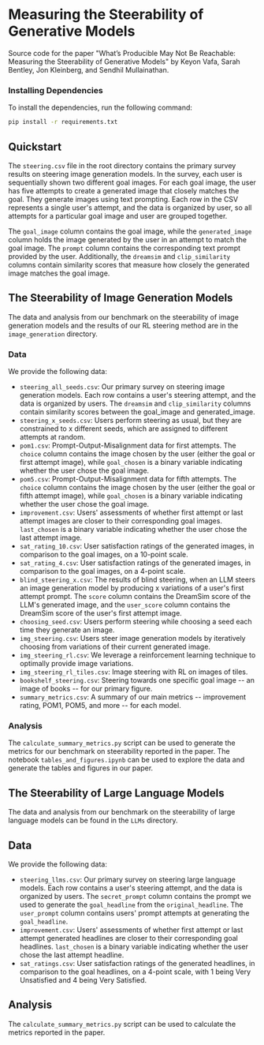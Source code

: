 
# Measuring the Steerability of Generative Models

Source code for the paper "What’s Producible May Not Be Reachable:
Measuring the Steerability of Generative Models" by Keyon Vafa, Sarah Bentley, Jon Kleinberg, and Sendhil Mullainathan.

### Installing Dependencies

To install the dependencies, run the following command:
```bash
pip install -r requirements.txt
```

## Quickstart
The `steering.csv` file in the root directory contains the primary survey results on steering image generation models. In the survey, each user is sequentially shown two different goal images. For each goal image, the user has five attempts to create a generated image that closely matches the goal. They generate images using text prompting. Each row in the CSV represents a single user's attempt, and the data is organized by user, so all attempts for a particular goal image and user are grouped together.

The `goal_image` column contains the goal image, while the `generated_image` column holds the image generated by the user in an attempt to match the goal image. The `prompt` column contains the corresponding text prompt provided by the user. Additionally, the `dreamsim` and `clip_similarity` columns contain similarity scores that measure how closely the generated image matches the goal image.


## The Steerability of Image Generation Models
The data and analysis from our benchmark on the steerability of image generation models and the results of our RL steering method are in the `image_generation` directory.

### Data
We provide the following data:
-  `steering_all_seeds.csv`: Our primary survey on steering image generation models. Each row contains a user's steering attempt, and the data is organized by users. The `dreamsim` and `clip_similarity` columns contain similarity scores between the goal_image and generated_image.
- `steering_x_seeds.csv`: Users perform steering as usual, but they are constrained to x different seeds, which are assigned to different attempts at random.
- `pom1.csv`: Prompt-Output-Misalignment data for first attempts. The `choice` column contains the image chosen by the user (either the goal or first attempt image), while `goal_chosen` is a binary variable indicating whether the user chose the goal image.
- `pom5.csv`: Prompt-Output-Misalignment data for fifth attempts. The `choice` column contains the image chosen by the user (either the goal or fifth attempt image), while `goal_chosen` is a binary variable indicating whether the user chose the goal image.
- `improvement.csv`: Users' assessments of whether first attempt or last attempt images are closer to their corresponding goal images. `last_chosen` is a binary variable indicating whether the user chose the last attempt image.
- `sat_rating_10.csv`: User satisfaction ratings of the generated images, in comparison to the goal images, on a 10-point scale.
- `sat_rating_4.csv`: User satisfaction ratings of the generated images, in comparison to the goal images, on a 4-point scale.
-  `blind_steering_x.csv`: The results of blind steering, when an LLM steers an image generation model by producing x variations of a user's first attempt prompt. The `score` column contains the DreamSim score of the LLM's generated image, and the `user_score` column contains the DreamSim score of the user's first attempt image.
- `choosing_seed.csv`: Users perform steering while choosing a seed each time they generate an image.
- `img_steering.csv`: Users steer image generation models by iteratively choosing from variations of their current generated image.
- `img_steering_rl.csv`: We leverage a reinforcement learning technique to optimally provide image variations.
- `img_steering_rl_tiles.csv`: Image steering with RL on images of tiles.
- `bookshelf_steering.csv`: Steering towards one specific goal image -- an image of books -- for our primary figure.
- `summary_metrics.csv`: A summary of our main metrics -- improvement rating, POM1, POM5, and more -- for each model.

### Analysis
The `calculate_summary_metrics.py` script can be used to generate the metrics for our benchmark on steerability reported in the paper. The notebook `tables_and_figures.ipynb` can be used to explore the data and generate the tables and figures in our paper.


## The Steerability of Large Language Models
The data and analysis from our benchmark on the steerability of large language models can be found in the `LLMs` directory.

## Data
We provide the following data:
-  `steering_llms.csv`: Our primary survey on steering large language models. Each row contains a user's steering attempt, and the data is organized by users. The `secret_prompt` column contains the prompt we used to generate the `goal_headline` from the `original_headline`. The `user_prompt` column contains users' prompt attempts at generating the `goal_headline`.
- `improvement.csv`: Users' assessments of whether first attempt or last attempt generated headlines are closer to their corresponding goal headlines. `last_chosen` is a binary variable indicating whether the user chose the last attempt headline.
- `sat_ratings.csv`: User satisfaction ratings of the generated headlines, in comparison to the goal headlines, on a 4-point scale, with 1 being Very Unsatisfied and 4 being Very Satisfied.

## Analysis
The `calculate_summary_metrics.py` script can be used to calculate the metrics reported in the paper.
